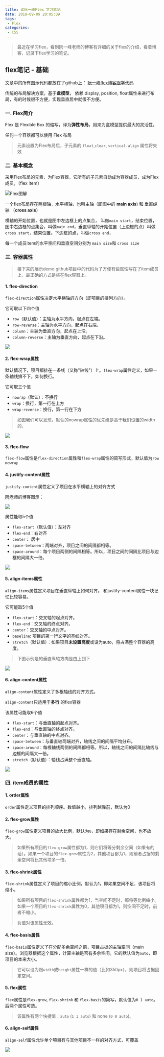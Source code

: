 ```yaml
---
title: 读阮一峰Flex 学习笔记
date: 2018-09-09 20:05:09
tags:
 - Flex
categories:
 - CSS
---
```

> 最近在学习flex，看到阮一峰老师的博客有详细的关于flex的介绍，看着博客，记录下flex学习的笔记。

<!--more-->

## flex笔记 - 基础

文章中的所有图示代码都放在了github上： [阮一峰flex博客跟学代码](https://github.com/noobakong/notes/tree/master/Flex%E5%B8%83%E5%B1%80)

传统的布局解决方案，基于**盒模型**， 依赖 display, position, float属性来进行布局，有的时候很不方便，实现垂直居中就很不方便。

### 一. Flex简介

Flex 是 Flexible Box 的缩写，译为**弹性布局**，用来为盒模型提供最大的灵活性。

任何一个容器都可以使用 Flex 布局

> 元素设置为Flex布局后，子元素的 `float`,`clear`, `vertical-align` 属性将失效

### 二. 基本概念

采用Flex布局的元素，为Flex容器，它所有的子元素自动成为容器成员，成为Flex成员，（flex item）

![Flex图解](http://www.ruanyifeng.com/blogimg/asset/2015/bg2015071004.png)

一个flex布局存在两根轴，水平横轴，也叫主轴（即图中的 **main axis**)  和 垂直纵轴 （**cross axis**）

横轴的开始位置，也就是图中左边框上的点集合， 叫做`main start`，结束位置，图中右边框的点集合，叫做`main end`，垂直纵轴的开始位置（上边框的点）叫做`cross start`，结束位置，下边框的点，叫做`cross end`，

每一个成员item的水平空间和垂直空间分别为 `main size`和 `cross size`

### 三. 容器属性

> 接下来的展示demo github项目中的代码为了方便有些属性写在了item成员上，最正确的方式是些在flex容器上。

#### 1. flex-direction

`flex-direction`属性决定水平横轴的方向（即项目的排列方向）。

它可取以下四个值

- `row`（默认值）：主轴为水平方向，起点在左端。
- `row-reverse`：主轴为水平方向，起点在右端。
- `column`：主轴为垂直方向，起点在上沿。
- `column-reverse`：主轴为垂直方向，起点在下沿。

![](https://blog-1257919906.cos.ap-guangzhou.myqcloud.com/image/notes/flex-flex-direction.png)

#### 2. flex-wrap属性

默认情况下，项目都排在一条线（又称"轴线"）上。`flex-wrap`属性定义，如果一条轴线排不下，如何换行。

它可取三个值

- `nowrap`（默认）：不换行
- `wrap`：换行，第一行在上方
- `wrap-reverse`：换行，第一行在下方

> 如图我们可以发现，默认的nowrap属性的优先级是高于我们设置的width的。

![](https://blog-1257919906.cos.ap-guangzhou.myqcloud.com/image/notes/flex-flex-wrap.png)

#### 3. flex-flow

`flex-flow`属性是`flex-direction`属性和`flex-wrap`属性的简写形式，默认值为`row nowrap`



#### 4. justify-content属性

`justify-content`属性定义了项目在水平横轴上的对齐方式

阮老师的博客图示：

![](http://www.ruanyifeng.com/blogimg/asset/2015/bg2015071010.png)

属性能取5个值

- `flex-start`（默认值）：左对齐
- `flex-end`：右对齐
- `center`： 居中
- `space-between`：两端对齐，项目之间的间隔都相等。
- `space-around`：每个项目两侧的间隔相等。所以，项目之间的间隔比项目与边框的间隔大一倍。

![](https://blog-1257919906.cos.ap-guangzhou.myqcloud.com/image/notes/flex-justify-content.png)

#### 5. align-items属性 

`align-items`属性定义项目在垂直纵轴上如何对齐。 和justify-content属性一块记忆比较容易。

它可能取5个值

 - `flex-start`：交叉轴的起点对齐。
 - `flex-end`：交叉轴的终点对齐。
 - `center`：交叉轴的中点对齐。
 - `baseline`: 项目的第一行文字的基线对齐。
 - `stretch`（默认值）：如果项目**未设置高度**或设为auto，将占满整个容器的高度。

> 下图示例是的垂直纵轴方向是由上到下

![](https://blog-1257919906.cos.ap-guangzhou.myqcloud.com/image/notes/flex-align-items.png)

#### 6. align-content属性

`align-content`属性定义了多根轴线的对齐方式。

`align-content`只适用于**多行** 的flex容器

该属性可能取6个值

- `flex-start`：与垂直轴的起点对齐。
- `flex-end`：与垂直轴的终点对齐。
- `center`：与垂直轴的中点对齐。
- `space-between`：与垂直轴两端对齐，轴线之间的间隔平均分布。
- `space-around`：每根轴线两侧的间隔都相等。所以，轴线之间的间隔比轴线与边框的间隔大一倍。
- `stretch`（默认值）：轴线占满整个垂直轴。

![](https://blog-1257919906.cos.ap-guangzhou.myqcloud.com/image/notes/flex-align-content.png)

### 四. item成员的属性

#### 1. order属性

`order`属性定义项目的排列顺序。数值越小，排列越靠前，默认为0

#### 2. flex-grow属性

`flex-grow`属性定义项目的放大比例，默认为`0`，即如果存在剩余空间，也不放大。

> 如果所有项目的`flex-grow`属性都为1，则它们将等分剩余空间（如果有的话）。如果一个项目的`flex-grow`属性为2，其他项目都为1，则前者占据的剩余空间将比其他项多一倍。

#### 3. flex-shrink属性

`flex-shrink`属性定义了项目的缩小比例，默认为1，即如果空间不足，该项目将缩小。

> 如果所有项目的`flex-shrink`属性都为1，当空间不足时，都将等比例缩小。如果一个项目的`flex-shrink`属性为0，其他项目都为1，则空间不足时，前者不缩小。
>
> 负值对该属性无效。

#### 4. flex-basis属性

`flex-basis`属性定义了在分配多余空间之前，项目占据的主轴空间（main size）。浏览器根据这个属性，计算主轴是否有多余空间。它的默认值为`auto`，即项目的本来大小。

> 它可以设为跟`width`或`height`属性一样的值（比如350px），则项目将占据固定空间。

#### 5. flex属性

`flex`属性是`flex-grow`, `flex-shrink` 和 `flex-basis`的简写，默认值为`0 1 auto`。后两个属性可选。

> 该属性有两个快捷值：`auto` (`1 1 auto`) 和 none (`0 0 auto`)。

#### 6. align-self属性

`align-self`属性允许单个项目有与其他项目不一样的对齐方式，可覆盖

![](https://blog-1257919906.cos.ap-guangzhou.myqcloud.com/image/notes/flex-item.png)